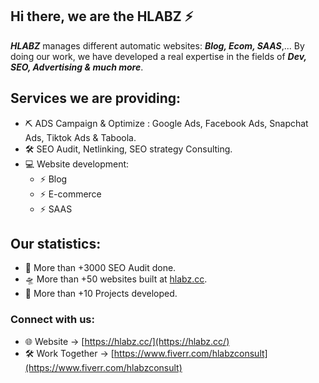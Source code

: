 ## Hi there, we are the HLABZ ⚡

***HLABZ*** manages different automatic websites: ***Blog, Ecom, SAAS***,... 
By doing our work, we have developed a real expertise in the fields of ***Dev, SEO, Advertising & much more***.

## Services we are providing:
- ⛏ ADS Campaign & Optimize : Google Ads, Facebook Ads, Snapchat Ads, Tiktok Ads & Taboola.
- 🛠 SEO Audit, Netlinking, SEO strategy Consulting.
- 💻 Website development:
  - ⚡ Blog
  - ⚡ E-commerce
  - ⚡ SAAS

## Our statistics:
- 🚀 More than +3000 SEO Audit done.
- 🛸 More than +50 websites built at [hlabz.cc](hlabz.cc).
- 🧨 More than +10 Projects developed.

### Connect with us:

- 🌐 Website -> [https://hlabz.cc/](https://hlabz.cc/)
- 🛠 Work Together -> [https://www.fiverr.com/hlabzconsult](https://www.fiverr.com/hlabzconsult)
